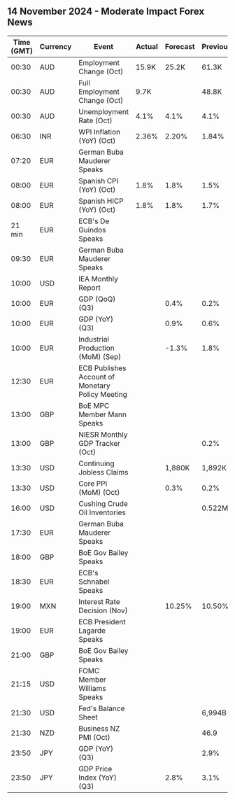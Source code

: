 ## 14 November 2024 - Moderate Impact Forex News

| Time (GMT) | Currency | Event | Actual | Forecast | Previous |
|------|----------|-------|--------|----------|----------|
| 00:30 | AUD | Employment Change (Oct) | 15.9K | 25.2K | 61.3K |
| 00:30 | AUD | Full Employment Change (Oct) | 9.7K |  | 48.8K |
| 00:30 | AUD | Unemployment Rate (Oct) | 4.1% | 4.1% | 4.1% |
| 06:30 | INR | WPI Inflation (YoY) (Oct) | 2.36% | 2.20% | 1.84% |
| 07:20 | EUR | German Buba Mauderer Speaks |  |  |  |
| 08:00 | EUR | Spanish CPI (YoY) (Oct) | 1.8% | 1.8% | 1.5% |
| 08:00 | EUR | Spanish HICP (YoY) (Oct) | 1.8% | 1.8% | 1.7% |
| 21 min | EUR | ECB's De Guindos Speaks |  |  |  |
| 09:30 | EUR | German Buba Mauderer Speaks |  |  |  |
| 10:00 | USD | IEA Monthly Report |  |  |  |
| 10:00 | EUR | GDP (QoQ) (Q3) |  | 0.4% | 0.2% |
| 10:00 | EUR | GDP (YoY) (Q3) |  | 0.9% | 0.6% |
| 10:00 | EUR | Industrial Production (MoM) (Sep) |  | -1.3% | 1.8% |
| 12:30 | EUR | ECB Publishes Account of Monetary Policy Meeting |  |  |  |
| 13:00 | GBP | BoE MPC Member Mann Speaks |  |  |  |
| 13:00 | GBP | NIESR Monthly GDP Tracker (Oct) |  |  | 0.2% |
| 13:30 | USD | Continuing Jobless Claims |  | 1,880K | 1,892K |
| 13:30 | USD | Core PPI (MoM) (Oct) |  | 0.3% | 0.2% |
| 16:00 | USD | Cushing Crude Oil Inventories |  |  | 0.522M |
| 17:30 | EUR | German Buba Mauderer Speaks |  |  |  |
| 18:00 | GBP | BoE Gov Bailey Speaks |  |  |  |
| 18:30 | EUR | ECB's Schnabel Speaks |  |  |  |
| 19:00 | MXN | Interest Rate Decision (Nov) |  | 10.25% | 10.50% |
| 19:00 | EUR | ECB President Lagarde Speaks |  |  |  |
| 21:00 | GBP | BoE Gov Bailey Speaks |  |  |  |
| 21:15 | USD | FOMC Member Williams Speaks |  |  |  |
| 21:30 | USD | Fed's Balance Sheet |  |  | 6,994B |
| 21:30 | NZD | Business NZ PMI (Oct) |  |  | 46.9 |
| 23:50 | JPY | GDP (YoY) (Q3) |  |  | 2.9% |
| 23:50 | JPY | GDP Price Index (YoY) (Q3) |  | 2.8% | 3.1% |
